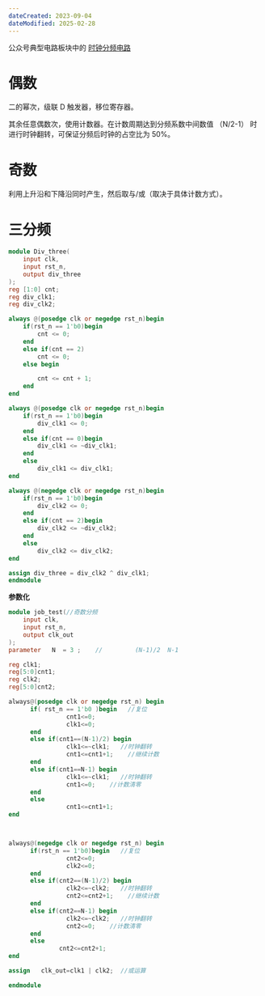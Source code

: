 ```yaml
---
dateCreated: 2023-09-04
dateModified: 2025-02-28
---
```

公众号典型电路板块中的 [时钟分频电路](https://gw-c.nowcoder.com/api/sparta/jump/link?link=http%3A%2F%2Fmp.weixin.qq.com%2Fs%3F__biz%3DMzg2NzczODYzOA%3D%3D%26mid%3D2247483800%26idx%3D1%26sn%3D9c25e9cd88168cbb39c035f5c4f53966%26chksm%3Dceb7b4f9f9c03defd57835e90cf4eb8a04c4db027241b9d91a5314b55f4712af676102677d15%26scene%3D21%23wechat_redirect)

# 偶数

二的幂次，级联 D 触发器，移位寄存器。

其余任意偶数次，使用计数器。在计数周期达到分频系数中间数值 （N/2-1） 时进行时钟翻转，可保证分频后时钟的占空比为 50%。

# 奇数

利用上升沿和下降沿同时产生，然后取与/或（取决于具体计数方式）。

# 三分频

```verilog
module Div_three(
	input clk,
	input rst_n,
	output div_three
);
reg [1:0] cnt;
reg div_clk1;
reg div_clk2;

always @(posedge clk or negedge rst_n)begin
	if(rst_n == 1'b0)begin
		cnt <= 0;
	end
	else if(cnt == 2)
		cnt <= 0;
	else begin

		cnt <= cnt + 1;
	end
end

always @(posedge clk or negedge rst_n)begin
	if(rst_n == 1'b0)begin
		div_clk1 <= 0;
	end
	else if(cnt == 0)begin
		div_clk1 <= ~div_clk1;
	end
	else
		div_clk1 <= div_clk1;
end

always @(negedge clk or negedge rst_n)begin
	if(rst_n == 1'b0)begin
		div_clk2 <= 0;
	end
	else if(cnt == 2)begin
		div_clk2 <= ~div_clk2;
	end
	else
		div_clk2 <= div_clk2;
end

assign div_three = div_clk2 ^ div_clk1;
endmodule
```

**参数化**

```verilog
module job_test(//奇数分频
    input clk,
    input rst_n,
    output clk_out
);
parameter   N  = 3 ;    //         (N-1)/2  N-1

reg clk1;
reg[5:0]cnt1;
reg clk2;
reg[5:0]cnt2;

always@(posedge clk or negedge rst_n) begin
	  if( rst_n == 1'b0 )begin   //复位
				cnt1<=0;
				clk1<=0;
	  end
	  else if(cnt1==(N-1)/2) begin
				clk1<=~clk1;   //时钟翻转
				cnt1<=cnt1+1;    //继续计数
	  end
	  else if(cnt1==N-1) begin
				clk1<=~clk1;   //时钟翻转
				cnt1<=0;    //计数清零
	  end
	  else
				cnt1<=cnt1+1;
end



always@(negedge clk or negedge rst_n) begin
	  if(rst_n == 1'b0)begin   //复位
				cnt2<=0;
				clk2<=0;
	  end
	  else if(cnt2==(N-1)/2) begin
				clk2<=~clk2;   //时钟翻转
				cnt2<=cnt2+1;    //继续计数
	  end
	  else if(cnt2==N-1) begin
				clk2<=~clk2;   //时钟翻转
				cnt2<=0;    //计数清零
	  end
	  else
			  cnt2<=cnt2+1;
end

assign   clk_out=clk1 | clk2;  //或运算

endmodule
```
